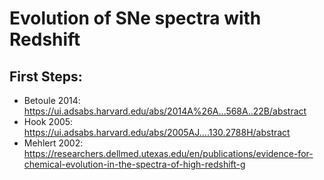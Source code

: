 # Evolution of SNe spectra with Redshift

## First Steps:

- Betoule 2014: https://ui.adsabs.harvard.edu/abs/2014A%26A...568A..22B/abstract
- Hook 2005: https://ui.adsabs.harvard.edu/abs/2005AJ....130.2788H/abstract
- Mehlert 2002: https://researchers.dellmed.utexas.edu/en/publications/evidence-for-chemical-evolution-in-the-spectra-of-high-redshift-g
